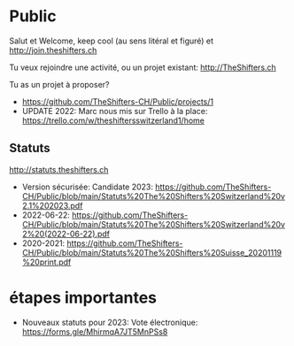 # Public
Salut et Welcome, keep cool (au sens litéral et figuré) et http://join.theshifters.ch 

Tu veux rejoindre une activité, ou un projet existant: http://TheShifters.ch

Tu as un projet à proposer? 
* https://github.com/TheShifters-CH/Public/projects/1
* UPDATE 2022: Marc nous mis sur Trello à la place: https://trello.com/w/theshiftersswitzerland1/home

## Statuts
http://statuts.theshifters.ch
* Version sécurisée: Candidate 2023: https://github.com/TheShifters-CH/Public/blob/main/Statuts%20The%20Shifters%20Switzerland%20v2.1%202023.pdf
* 2022-06-22: https://github.com/TheShifters-CH/Public/blob/main/Statuts%20The%20Shifters%20Switzerland%20v2%20(2022-06-22).pdf
* 2020-2021:  https://github.com/TheShifters-CH/Public/blob/main/Statuts%20The%20Shifters%20Suisse_20201119%20print.pdf

# étapes importantes
* Nouveaux statuts pour 2023: Vote électronique: https://forms.gle/MhirmqA7JT5MnPSs8
